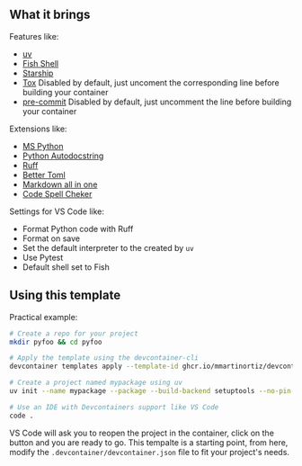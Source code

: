 ## What it brings

Features like:

- [uv](https://docs.astral.sh/)
- [Fish Shell](https://fishshell.com/)
- [Starship](https://starship.rs/)
- [Tox](https://tox.wiki/en/4.24.1/) Disabled by default, just uncoment the corresponding line before building your container
- [pre-commit](https://pre-commit.com/) Disabled by default, just uncomment the line before building your container

Extensions like:

- [MS Python](https://marketplace.visualstudio.com/items?itemName=ms-python.python)
- [Python Autodocstring](https://marketplace.visualstudio.com/items?itemName=njpwerner.autodocstring)
- [Ruff](https://marketplace.visualstudio.com/items?itemName=charliermarsh.ruff)
- [Better Toml](https://marketplace.visualstudio.com/items?itemName=tamasfe.even-better-toml)
- [Markdown all in one](https://marketplace.visualstudio.com/items?itemName=yzhang.markdown-all-in-one)
- [Code Spell Cheker](https://marketplace.visualstudio.com/items?itemName=streetsidesoftware.code-spell-checker)

Settings for VS Code like:

- Format Python code with Ruff
- Format on save
- Set the default interpreter to the created by `uv`
- Use Pytest
- Default shell set to Fish

## Using this template

Practical example:

```bash
# Create a repo for your project
mkdir pyfoo && cd pyfoo

# Apply the template using the devcontainer-cli
devcontainer templates apply --template-id ghcr.io/mmartinortiz/devcontainer-templates/python

# Create a project named mypackage using uv
uv init --name mypackage --package --build-backend setuptools --no-pin-python --vcs git

# Use an IDE with Devcontainers support like VS Code
code .
```

VS Code will ask you to reopen the project in the container, click on the button and you are ready to go. This tempalte is a starting point, from here, modify the `.devcontainer/devcontainer.json` file to fit your project's needs.
